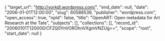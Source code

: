 {
  "target_url": "http://yorkdl.wordpress.com/", 
  "end_date": null, 
  "date": "2006-01-01T12:00:00", 
  "slug": 60588539, 
  "publisher": "wordpress.com", 
  "open_access": true, 
  "npld": false, 
  "title": "OpenART: Open metadata for Art Research at the Tate", 
  "subjects": [], 
  "collections": [], 
  "record_id": "20060101T120000/CFZQ0YnVOROhnVXgmVNZUg==", 
  "scope": "root", 
  "start_date": null
}

